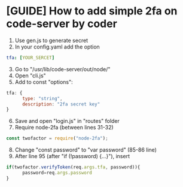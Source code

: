 # [GUIDE] How to add simple 2fa on code-server by coder
1. Use gen.js to generate secret
2. In your config.yaml add the option
```yaml
tfa: [YOUR_SERCET]
```
3. Go to "/usr/lib/code-server/out/node/"
4. Open "cli.js"
5. Add to const "options":
```js
tfa: {
      type: "string", 
      description: "2fa secret key"
}
```
6. Save and open "login.js" in "routes" folder
7. Require node-2fa (between lines 31-32)
```js
const twofactor = require("node-2fa");
```
8. Change "const password" to "var password" (85-86 line)
9. After line 95 (after "if (!password) {...}"), insert
```js
if(twofactor.verifyToken(req.args.tfa, password)){
      password=req.args.password
}
```
